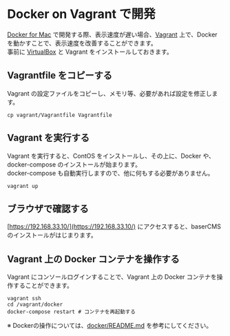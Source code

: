 # Docker on Vagrant で開発

[Docker for Mac](https://www.docker.com/docker-mac) で開発する際、表示速度が遅い場合、[Vagrant](https://www.vagrantup.com/) 上で、Docker を動かすことで、表示速度を改善することができます。  
事前に [VirtualBox](https://www.virtualbox.org/) と Vagrant をインストールしておきます。

## Vagrantfile をコピーする

Vagrant の設定ファイルをコピーし、メモリ等、必要があれば設定を修正します。
```shell script
cp vagrant/Vagrantfile Vagrantfile
```

## Vagrant を実行する

Vagrant を実行すると、ContOS をインストールし、その上に、Docker や、docker-compose のインストールが始まります。  
docker-compose も自動実行しますので、他に何もする必要がありません。
```shell script
vagrant up
```

## ブラウザで確認する

[https://192.168.33.10/](https://192.168.33.10/) にアクセスすると、baserCMSのインストールがはじまります。

## Vagrant 上の Docker コンテナを操作する

Vagrant にコンソールログインすることで、Vagrant 上の Docker コンテナを操作することができます。
```shell script
vagrant ssh
cd /vagrant/docker
docker-compose restart # コンテナを再起動する
```
※ Dockerの操作については、[docker/README.md](https://github.com/baserproject/basercms/blob/master/docker/README.md) を参考にしてください。

